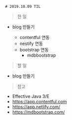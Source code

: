     # 2019.10.09 TIL

> 한 일

- blog 만들기

  - contentful 연동
  - nestify 연동
  - bootstrap 연동
    - mdbbootstrap

> 할 일

- blog 만들기

> 참고

- Effective Java 3/E
- https://app.contentful.com
- https://app.netlify.com/ 
- https://mdbootstrap.com/
